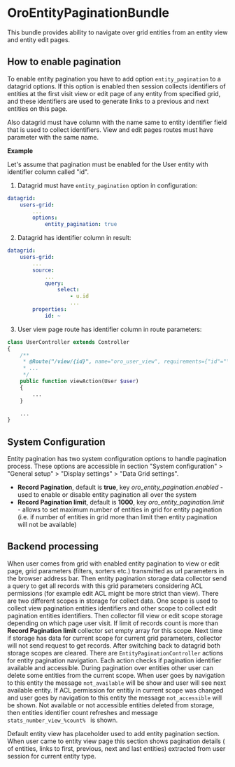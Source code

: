 OroEntityPaginationBundle
=========================

This bundle provides ability to navigate over grid entities from an entity view and entity edit pages.


How to enable pagination
------------------------

To enable entity pagination you have to add option ``entity_pagination`` to a datagrid options. If this option
is enabled then session collects identifiers of entities at the first visit view or edit page of any entity from
specified grid, and these identifiers are used to generate links to a previous and next entities on this page.

Also datagrid must have column with the name same to entity identifier field that is used to collect identifiers. 
View and edit pages routes must have parameter with the same name.

**Example**

Let's assume that pagination must be enabled for the User entity with identifier column called "id".

1) Datagrid must have ``entity_pagination`` option in configuration:

```yml
datagrid:
    users-grid:
        ...
        options:
            entity_pagination: true
```

2) Datagrid has identifier column in result:

```yml
datagrid:
    users-grid:
        ...
        source:
            ...
            query:
                select:
                    - u.id
                    ...
        properties:
            id: ~
```

3) User view page route has identifier column in route parameters:

```php
class UserController extends Controller
{
    /**
     * @Route("/view/{id}", name="oro_user_view", requirements={"id"="\d+"})
     * ...
     */
    public function viewAction(User $user)
    {
        ...
    }

    ...
}
```


System Configuration
--------------------

Entity pagination has two system configuration options to handle pagination process. These options are accessible
in section "System configuration" > "General setup" > "Display settings" > "Data Grid settings".

* **Record Pagination**, default is **true**, key _oro\_entity\_pagination.enabled_ - used to enable or disable
entity pagination all over the system
* **Record Pagination limit**, default is **1000**, key _oro\_entity\_pagination.limit_ - allows to set maximum number
of entities in grid for entity pagination (i.e. if number of entities in grid more than limit then entity pagination
will not be available)


Backend processing
------------------

When user comes from grid with enabled entity pagination to view or edit page, grid parameters (filters, sorters etc.)
transmitted as url parameters in the browser address bar. Then entity pagination storage data collector send a query to
get all records with this grid parameters considering ACL permissions (for example edit ACL might be more strict
than view). There are two different scopes in storage for collect data. One scope is used to collect view pagination entities
identifiers and other scope to collect edit pagination entities identifiers.
Then collector fill view or edit scope storage depending on which page user visit. If limit of records count is more than
**Record Pagination limit** collector set empty array for this scope. Next time if storage has data for current scope
for current grid parameters, collector will not send request to get records. 
After switching back to datagrid both storage scopes are cleared.
There are ``EntityPaginationController`` actions for entity pagination navigation. Each action checks if pagination
identifier available and accessible. During pagination over entities other user can delete some
entities from the current scope. When user goes by navigation to this entity the message ``not_available`` will
be show and user will see next available entity. If ACL permission for entitiy in current scope was changed
and user goes by navigation to this entity the message ``not_accessible`` will be shown. Not available or not accessible entities deleted from storage, then entities identifier count refreshes and message ``stats_number_view_%count% `` is shown.

Default entity view has placeholder used to add entity pagination section. When user came to entity view page this
section shows pagination details (<M> of <N> entities, links to first, previous, next and last entities)
extracted from user session for current entity type.
